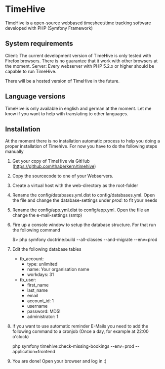 TimeHive
===========
TimeHive is a open-source webbased timesheet/time tracking software developed with PHP (Symfony Framework)

System requirements
-------------------
Client: The current development version of TimeHive is only tested with Firefox browsers. There is no guarantee that it work with other browsers at the moment.
Server: Every webserver with PHP 5.2.x or higher should be capable to run TimeHive.

There will be a hosted version of TimeHive in the future.

Language versions
-------------------
TimeHive is only available in english and german at the moment. Let me know if you want to help with translating to other languages.

Installation
------------
At the moment there is no installation automatic process to help you doing a proper installation of Timehive. For now you have to do the following steps manually

1. Get your copy of TimeHive via GitHub (https://github.com/thaberkern/timehive)
2. Copy the sourcecode to one of your Webservers.
3. Create a virtual host with the web-directory as the root-folder
4. Rename the config/databases.yml.dist to config/databases.yml. Open the file and change the database-settings under *prod:* to fit your needs
5. Rename the config/app.yml.dist to config/app.yml. Open the file an change the e-mail-settings (smtp)
6. Fire up a console window to setup the database structure. For that run the following command

    $> php symfony doctrine:build --all-classes --and-migrate --env=prod

7. Edit the following database tables
    * tb_account:
        * type: unlimited
        * name: Your organisation name
        * workdays: 31
    * tb_user:
        * first_name
        * last_name
        * email
        * account_id: 1
        * username
        * password: MD5!
        * administrator: 1

8. If you want to use automatic reminder E-Mails you need to add the following command to a cronjob (Once a day, for example at 22:00 o'clock)

    php symfony timehive:check-missing-bookings --env=prod --application=frontend

9. You are done! Open your browser and log in :)



